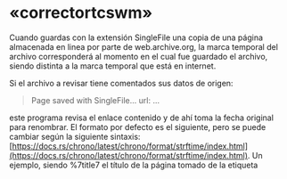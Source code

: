 # «correctortcswm»

Cuando guardas con la extensión SingleFile una copia de una página almacenada en linea por parte de web.archive.org, la marca temporal del archivo corresponderá al momento en el cual fue guardado el archivo, siendo distinta a la marca temporal que está en internet. 

Si el archivo a revisar tiene comentados sus datos de origen:
> Page saved with SingleFile... url: ...

este programa revisa el enlace contenido y de ahí toma la fecha original para renombrar. El formato por defecto es el siguiente, pero se puede cambiar según la siguiente sintaxis: [https://docs.rs/chrono/latest/chrono/format/strftime/index.html](https://docs.rs/chrono/latest/chrono/format/strftime/index.html). Un ejemplo, siendo %7title7 el título de la página tomado de la etiqueta <title>:
> %Y-%m-%dT%H:%M:%SZ - %7title7

Para cambiar esto, el primer argumento debe tener un texto similar al anterior. También es posible omitir ese argumento y poner directamente el archivo a renombrar, y quedaría con el formato predeterminado.
